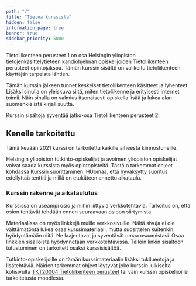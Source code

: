 ```yaml
---
path: "/"
title: "Tietoa kurssista"
hidden: false
information_page: true
banner: true
sidebar_priority: 5000
---
```


Tietoliikenteen perusteet 1 on osa Helsingin yliopiston tietojenkäsittelytieteen kandiohjelman opiskelijoiden Tietoliikenteen perusteet opintojaksoa.  Tämän kurssin sisältö on valikoitu tietoliikenteen käyttäjän tarpeista lähtien.

Tämän kurssin jälkeen tunnet keskeiset tietoliikenteen käsitteet ja lyhenteet. Lisäksi sinulla on yleiskuva siitä, miten tietoliikenne ja erityisesti internet toimii. Näin sinulla on valmius itsenäisesti opiskella lisää ja lukea alan suomenkielistä kirjallisuutta.

Kurssin sisältöjä syventää jatko-osa Tietoliikenteen perusteet 2.

## Kenelle tarkoitettu

Tämä kevään 2021 kurssi on tarkoitettu kaikille aiheesta kiinnostuneille. 

Helsingin yliopiston tutkinto-opiskelijat ja avoimen yliopiston opiskelijat voivat saada kurssista myös opintopisteitä. Tästä o tarkemmat ohjeet kohdassa Kurssin suorittaminen. HUomaa, että hyväksytty suoritus edellyttää tenttiä ja niillä on etukäteen annettu aikataulu.




### Kurssin rakenne ja aikataulutus

Kurssissa on useampi osio ja niihin liittyviä verkkotehtäviä. Tarkoitus on, että osion tehtävät tehdään ennen seuraavaan osioon siirtymistä.

Materiaalissa on myös linkkejä muille verkkosivuille. Näitä sivuja ei ole välttämätöntä lukea osaa kurssimateriaali, mutta suosittelen kuitenkin hyödyntämään niitä. Ne laajentavat ja syventävät omaa osaamistasi. Osaa linkkien sisällöistä hyödynnetään verkkotehtävissä. Tällöin linkin sisältöön tutustuminen on tarkoitett osaksi kurssisisältöä.

Tutkinto-opiskelijoille on tämän kurssimateriaalin lisäksi tukiluentoja ja lisätehtäviä. Näiden tarkemmat ohjeet löytyvät joko kurssin julkiselta kotisivulta [TKT20004 Tietoliikenteen perusteet](https://studies.helsinki.fi/opintotarjonta/cur/hy-opt-cur-2021-6ee318ca-6ac2-4f0a-bb47-22a4295a8a93/Tietoliikenteen_perusteet) tai vain kurssin opiskelijoille tarkoitetusta moodlesta.



